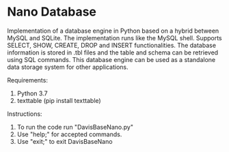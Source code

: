 # Nano Database
Implementation of a database engine in Python based on a hybrid between MySQL and SQLite. The implementation runs like the MySQL shell.
Supports SELECT, SHOW, CREATE, DROP and INSERT functionalities. The database information is stored in .tbl files and the table and schema can be retrieved using SQL commands. This database engine can be used as a standalone data storage system for other applications.

Requirements:
1. Python 3.7
2. texttable (pip install texttable)

Instructions:
1. To run the code run "DavisBaseNano.py"
2. Use "help;" for accepted commands.
3. Use "exit;" to exit DavisBaseNano
